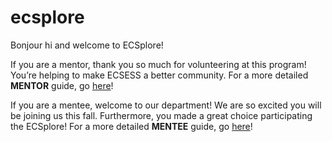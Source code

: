 # ecsplore
Bonjour hi and welcome to ECSplore!

If you are a mentor, thank you so much for volunteering at this program! You’re helping to make ECSESS a better community. For a more detailed **MENTOR** guide, go [here](https://github.com/dvculha/ecsplore/blob/master/ECSplore_Mentor_Guide.md)!

If you are a mentee, welcome to our department! We are so excited you will be joining us this fall. Furthermore, you made a great choice participating the ECSplore! For a more detailed **MENTEE** guide, go [here](https://github.com/dvculha/ecsplore/blob/master/ECSplore_Mentee_Guide.md)!



